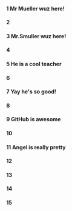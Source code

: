 #### 1 Mr Mueller wuz here!
#### 2
#### 3 Mr.Smuller wuz here!
#### 4
#### 5 He is a cool teacher
#### 6
#### 7 Yay he's so good!
#### 8
#### 9 GitHub is awesome
#### 10
#### 11 Angel is really pretty
#### 12
#### 13
#### 14
#### 15